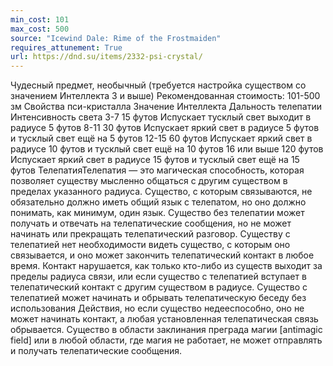 ```yaml
---
min_cost: 101
max_cost: 500
source: "Icewind Dale: Rime of the Frostmaiden"
requires_attunement: True
url: https://dnd.su/items/2332-psi-crystal/
---
```


Чудесный предмет, необычный (требуется настройка существом со значением Интеллекта 3 и выше)
Рекомендованная стоимость: 101-500 зм
Свойства пси-кристалла
Значение Интеллекта
Дальность телепатии
Интенсивность света
3-7
15 футов
Испускает тусклый свет выходит в радиусе 5 футов
8-11
30 футов
Испускает яркий свет в радиусе 5 футов и тусклый свет ещё на 5 футов
12-15
60 футов
Испускает яркий свет в радиусе 10 футов и тусклый свет ещё на 10 футов
16 или выше
120 футов
Испускает яркий свет в радиусе 15 футов и тусклый свет ещё на 15 футов
ТелепатияТелепатия — это магическая способность, которая позволяет существу мысленно общаться с другим существом в пределах указанного радиуса. Существо, с которым связываются, не обязательно должно иметь общий язык с телепатом, но оно должно понимать, как минимум, один язык. Существо без телепатии может получать и отвечать на телепатические сообщения, но не может начинать или прекращать телепатический разговор.
Существу с телепатией нет необходимости видеть существо, с которым оно связывается, и оно может закончить телепатический контакт в любое время. Контакт нарушается, как только кто-либо из существ выходит за пределы радиуса связи, или если существо с телепатией вступает в телепатический контакт с другим существом в радиусе. Существо с телепатией может начинать и обрывать телепатическую беседу без использования Действия, но если существо недееспособно, оно не может начинать контакт, а любая установленная телепатическая связь обрывается.
Существо в области заклинания преграда магии [antimagic field] или в любой области, где магия не работает, не может отправлять и получать телепатические сообщения.